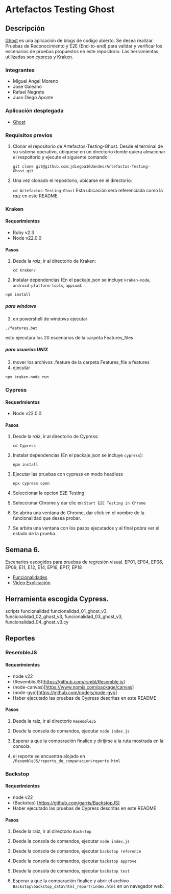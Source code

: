 # Artefactos Testing Ghost

## Descripción
[Ghost](https://ghost.org/) es una aplicación de blogs de codigo abierto. Se desea realizar Pruebas de Reconocimiento y E2E (End-to-end) para validar y verificar los escenarios de pruebas propuestos en este repositorio. Las herramientas utilizadas son [cypress](https://docs.cypress.io/) y [Kraken](https://thesoftwaredesignlab.github.io/KrakenMobile/).

### Integrantes
- Miguel Angel Moreno
- Jose Galeano
- Rafael Negrete
- Juan Diego Aponte

### Aplicación desplegada
- [Ghost](https://ghost-mnkl.onrender.com)

### Requisitos previos
1. Clonar el repositorio de Artefactos-Testing-Ghost. Desde el terminal de su sistema operativo, ubiquese en un directorio donde quiera almacenar el respoitorio y ejecute el siguiente comando:

   `git clone git@github.com:jdiegoa16Uandes/Artefactos-Testing-Ghost.git`

2. Una vez clonado el repositorio, ubicarse en el directorio:

   `cd Artefactos-Testing-Ghost` Esta ubicación sera referenciada como la _raiz_ en este README

### Kraken
#### Requerimientos

- Ruby v2.3
- Node v22.0.0

#### Pasos

1. Desde la _raiz_, ir al directorio de Kraken:

   `cd Kraken/`

2. Instalar dependencias (En el packaje.json se incluye `kraken-node`, `android-platform-tools`, `appium`):

```
npm install
```
##### para windows
3. en powershell de windows ejecutar 
```
./features.bat
```
esto ejecutara los 20 escenarios de la carpeta Features_files
##### para usuarios UNIX
3. mover los archivos .feature de la carpeta Features_file a features
4. ejecutar
```
npx kraken-node run
```

### Cypress
#### Requerimientos
- Node v22.0.0

#### Pasos

1. Desde la _raiz_, ir al directorio de Cypress:

   `cd Cypress`

2. Instalar dependencias (En el packaje.json se incluye `cypress`):

   `npm install`

3. Ejecutar las pruebas con cypress en modo headless

   `npx cypress open`

4. Seleccionar la opcion E2E Testing

5. Seleccionar Chrome y dar clic en `Start E2E Testing in Chrome`

5. Se abrira una ventana de Chrome, dar click en el nombre de la funcionalidad que desea probar.

6. Se arbira una ventana con los pasos ejecutados y al final pobra ver el estado de la prueba.




## Semana 6.
Escenarios escogidos para pruebas de regresión visual.
EP01, EP04, EP06, EP09, E11, E12, E14, EP16, EP17, EP18
* [Funcionalidades](https://github.com/jdiegoa16Uandes/Artefactos-Testing-Ghost/wiki/Funcionalidades)
* [Video Explicación](https://www.youtube.com/watch?v=MekUtPULDxU)

## Herramienta escogida Cypress.

scripts funcionalidad funcionalidad_01_ghost_v3, funcionalidad_02_ghost_v3, funcionalidad_03_ghost_v3, funcionalidad_04_ghost_v3.cy

## Reportes

### ResembleJS

#### Requerimientos

 - node v22
 - (ResembleJS)[https://github.com/rsmbl/Resemble.js]
 - (node-canvas)[https://www.npmjs.com/package/canvas]
 - (node-gyp)[https://github.com/nodejs/node-gyp]
 - Haber ejecutado las pruebas de Cypress descritas en este README

#### Pasos

1. Desde la raiz, ir al directorio `ResembleJS`

2. Desde la consola de comandos, ejecutar `node index.js`

3. Esperar a que la comparación finalice y dirijirse a la ruta mostrada en la consola.

4. el reporte se encuentra alojado en `/ResembleJS/reporte_de_comparacion/reporte.html`


### Backstop

#### Requerimientos

 - node v22
 - (Backstop) [https://github.com/garris/BackstopJS]
 - Haber ejecutado las pruebas de Cypress descritas en este README

#### Pasos

1. Desde la raiz, ir al directorio `Backstop`

2. Desde la consola de comandos, ejecutar `node index.js`

3. Desde la consola de comandos, ejecutar `backstop reference`

4. Desde la consola de comandos, ejecutar `backstop approve`

5. Desde la consola de comandos, ejecutar `backstop test`

6. Esperar a que la comparación finalice y abrir el archivo `Backstop\backstop_data\html_report\index.html` en un navegador web.



